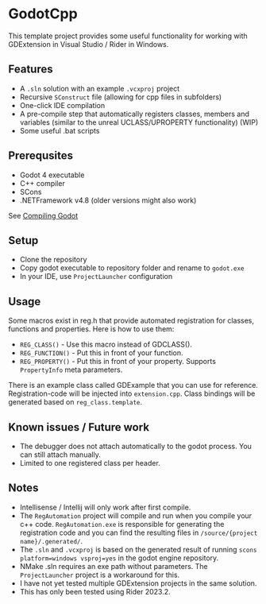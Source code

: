 # GodotCpp

This template project provides some useful functionality for working with GDExtension in Visual Studio / Rider in Windows. 

## Features
 * A ``.sln`` solution with an example ``.vcxproj`` project
 * Recursive ``SConstruct`` file (allowing for cpp files in subfolders)
 * One-click IDE compilation
 * A pre-compile step that automatically registers classes, members and variables (similar to the unreal UCLASS/UPROPERTY functionality) (WIP)
 * Some useful .bat scripts 

## Prerequsites
 * Godot 4 executable
 * C++ compiler
 * SCons
 * .NETFramework v4.8 (older versions might also work)

See [Compiling Godot](https://docs.godotengine.org/en/stable/contributing/development/compiling/compiling_for_windows.html#requirements)

## Setup 
 * Clone the repository
 * Copy godot executable to repository folder and rename to ``godot.exe``
 * In your IDE, use ``ProjectLauncher`` configuration 

## Usage
Some macros exist in reg.h that provide automated registration for classes, functions and properties. 
Here is how to use them:
 * ``REG_CLASS()`` - Use this macro instead of GDCLASS().
 * ``REG_FUNCTION()`` - Put this in front of your function.
 * ``REG_PROPERTY()`` - Put this in front of your property. Supports ``PropertyInfo`` meta parameters.

There is an example class called GDExample that you can use for reference. 
Registration-code will be injected into ``extension.cpp``. Class bindings will be generated based on ``reg_class.template``. 

## Known issues / Future work
 * The debugger does not attach automatically to the godot process. You can still attach manually.
 * Limited to one registered class per header. 

## Notes
 * Intellisense / Intellij will only work after first compile.
 * The ``RegAutomation`` project will compile and run when you compile your c++ code. ``RegAutomation.exe`` is responsible for generating the registration code and you can find the resulting files in ``/source/{project name}/.generated/``. 
 * The ``.sln`` and ``.vcxproj`` is based on the generated result of running ``scons platform=windows vsproj=yes`` in the godot engine repository.
 * NMake .sln requires an exe path without parameters. The ``ProjectLauncher`` project is a workaround for this.
 * I have not yet tested multiple GDExtension projects in the same solution.
 * This has only been tested using Rider 2023.2.
